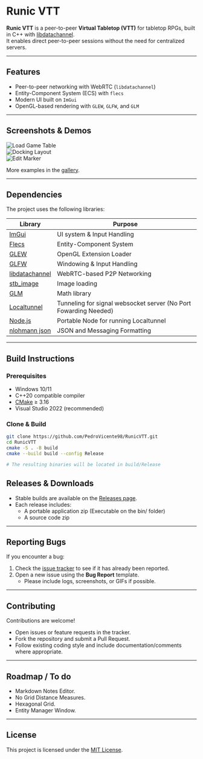# Runic VTT

**Runic VTT** is a peer-to-peer **Virtual Tabletop (VTT)** for tabletop RPGs, built in C++ with [libdatachannel](https://github.com/paullouisageneau/libdatachannel).  
It enables direct peer-to-peer sessions without the need for centralized servers.

---

## Features
- Peer-to-peer networking with WebRTC (`libdatachannel`)
- Entity-Component System (ECS) with `flecs`
- Modern UI built on `ImGui`
- OpenGL-based rendering with `GLEW`, `GLFW`, and `GLM`

---

## Screenshots & Demos
![Load Game Table](https://i.imgur.com/6qJ7tvt.gif)  
![Docking Layout](https://i.imgur.com/cICVLM6.gif)  
![Edit Marker](https://i.imgur.com/EkGODX9.gif)  

More examples in the [gallery](https://imgur.com/a/pXZvuC5).

---

## Dependencies
The project uses the following libraries:

| Library | Purpose |
|---------|---------|
| [ImGui](https://github.com/ocornut/imgui) | UI system & Input Handling |
| [Flecs](https://github.com/SanderMertens/flecs) | Entity-Component System |
| [GLEW](https://github.com/nigels-com/glew) | OpenGL Extension Loader |
| [GLFW](https://github.com/glfw/glfw) | Windowing & Input Handling |
| [libdatachannel](https://github.com/paullouisageneau/libdatachannel) | WebRTC-based P2P Networking |
| [stb_image](https://github.com/nothings/stb) | Image loading |
| [GLM](https://github.com/g-truc/glm) | Math library |
| [Localtunnel](localtunnel.me) | Tunneling for signal websocket server (No Port Fowarding Needed) |
| [Node.js](https://nodejs.org/pt) | Portable Node for running Localtunnel |
| [nlohmann json](https://github.com/nlohmann/json) | JSON and Messaging Formatting |
---

## Build Instructions

### Prerequisites
- Windows 10/11  
- C++20 compatible compiler  
- [CMake](https://cmake.org/) ≥ 3.16  
- Visual Studio 2022 (recommended)  

### Clone & Build
```bash
git clone https://github.com/PedroVicente98/RunicVTT.git
cd RunicVTT
cmake -S . -B build
cmake --build build --config Release

# The resulting binaries will be located in build/Release
```

## Releases & Downloads
- Stable builds are available on the [Releases page](https://github.com/PedroVicente98/RunicVTT/releases).  
- Each release includes:
  - A portable application zip (Executable on the bin/ folder)
  - A source code zip 

---

## Reporting Bugs
If you encounter a bug:
1. Check the [issue tracker](https://github.com/PedroVicente98/RunicVTT/issues) to see if it has already been reported.  
2. Open a new issue using the **Bug Report** template.  
   - Please include logs, screenshots, or GIFs if possible.  

---

## Contributing
Contributions are welcome!  
- Open issues or feature requests in the tracker.  
- Fork the repository and submit a Pull Request.  
- Follow existing coding style and include documentation/comments where appropriate.
---

## Roadmap / To do 
- Markdown Notes Editor.  
- No Grid Distance Measures.  
- Hexagonal Grid.  
- Entity Manager Window.  
---

## License
This project is licensed under the [MIT License](LICENSE).

